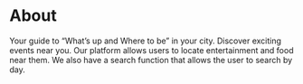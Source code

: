 # About
Your guide to “What’s up and Where to be” in your city. Discover exciting events near you. Our platform allows users to locate entertainment and food near them. We also have a search function that allows the user to search by day.
